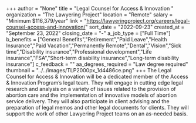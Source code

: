 +++
author = "None"
title = "Legal Counsel for Access & Innovation "
organization = "The Lawyering Project"
location = "Remote"
salary = "Minimum $116,379/year"
link = "https://lawyeringproject.org/careers/legal-counsel-access-and-innovation/"
sort_date = "2022-09-23"
created_at = "September 23, 2022"
closing_date = "-"
a_job_type = ["Full Time"]
b_benefits = ["General Benefits","Retirement","Paid Leave","Health Insurance","Paid Vacation","Permanently Remote","Dental","Vision","Sick time","Disability insurance","Professional development","Life insurance","FSA","Short-term disability insurance","Long-term disability insurance"]
c_feedback = ""
aa_degrees_required = "Law degree required"
thumbnail = "../../images/TLP2000px_1d4486ce.png"
+++
The Legal Counsel for Access & Innovation will be a dedicated member of the Access & Innovation Program’s legal team. They will engage in cutting edge legal research and analysis on a variety of issues related to the provision of abortion care and the implementation of innovative models of abortion service delivery.  They will also participate in client advising and the preparation of legal memos and other legal documents for clients.  They will support the work of other Lawyering Project teams on an as-needed basis.